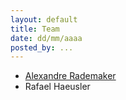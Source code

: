 ```yaml
---
layout: default
title: Team
date: dd/mm/aaaa
posted_by: ...
---
```


   - [Alexandre Rademaker](http://arademaker.github.com/)
   - Rafael Haeusler


